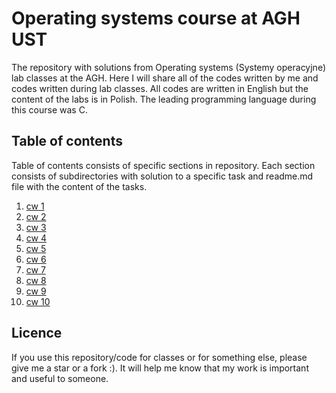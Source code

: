 # Operating systems course at AGH UST
The repository with solutions from Operating systems (Systemy operacyjne) lab classes at the AGH. Here I will share all of the codes written by me and codes written during lab classes. All codes are written in English but the content of the labs is in Polish. The leading programming language during this course was C.
## Table of contents
Table of contents consists of specific sections in repository. Each section consists of subdirectories with solution to a specific task and readme.md file with the content of the tasks.
1. [cw 1](https://github.com/Szymon-Budziak/Operating_systems_course_AGH/tree/main/cw01)
2. [cw 2](https://github.com/Szymon-Budziak/Operating_systems_course_AGH/tree/main/cw02)
3. [cw 3](https://github.com/Szymon-Budziak/Operating_systems_course_AGH/tree/main/cw03)
4. [cw 4](https://github.com/Szymon-Budziak/Operating_systems_course_AGH/tree/main/cw04)
5. [cw 5](https://github.com/Szymon-Budziak/Operating_systems_course_AGH/tree/main/cw05)
6. [cw 6](https://github.com/Szymon-Budziak/Operating_systems_course_AGH/tree/main/cw06)
7. [cw 7](https://github.com/Szymon-Budziak/Operating_systems_course_AGH/tree/main/cw07)
8. [cw 8](https://github.com/Szymon-Budziak/Operating_systems_course_AGH/tree/main/cw08)
9. [cw 9](https://github.com/Szymon-Budziak/Operating_systems_course_AGH/tree/main/cw09)
10. [cw 10](https://github.com/Szymon-Budziak/Operating_systems_course_AGH/tree/main/cw10)
## Licence
If you use this repository/code for classes or for something else, please give me a star or a fork :). It will help me know that my work is important and useful to someone.
